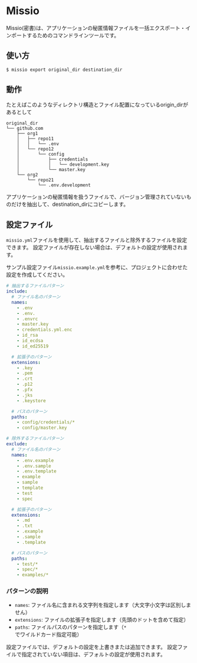 # Missio

Missio(密書)は、アプリケーションの秘匿情報ファイルを一括エクスポート・インポートするためのコマンドラインツールです。

## 使い方

```sh
$ missio export original_dir destination_dir
```

## 動作

たとえばこのようなディレクトリ構造とファイル配置になっているorigin_dirがあるとして

```
original_dir
└── github.com
    ├── org1
    │   ├── repo11
    │   │   └── .env
    │   └── repo12
    │       └── config
    │           ├── credentials
    │           │   └── development.key
    │           └── master.key
    └── org2
        └── repo21
            └── .env.development
```

アプリケーションの秘匿情報を扱うファイルで、バージョン管理されていないものだけを抽出して、destination_dirにコピーします。

## 設定ファイル

`missio.yml`ファイルを使用して、抽出するファイルと除外するファイルを設定できます。
設定ファイルが存在しない場合は、デフォルトの設定が使用されます。

サンプル設定ファイル`missio.example.yml`を参考に、プロジェクトに合わせた設定を作成してください。

```yaml
# 抽出するファイルパターン
include:
  # ファイル名のパターン
  names:
    - .env
    - .env.
    - .envrc
    - master.key
    - credentials.yml.enc
    - id_rsa
    - id_ecdsa
    - id_ed25519

  # 拡張子のパターン
  extensions:
    - .key
    - .pem
    - .crt
    - .p12
    - .pfx
    - .jks
    - .keystore

  # パスのパターン
  paths:
    - config/credentials/*
    - config/master.key

# 除外するファイルパターン
exclude:
  # ファイル名のパターン
  names:
    - .env.example
    - .env.sample
    - .env.template
    - example
    - sample
    - template
    - test
    - spec

  # 拡張子のパターン
  extensions:
    - .md
    - .txt
    - .example
    - .sample
    - .template

  # パスのパターン
  paths:
    - test/*
    - spec/*
    - examples/*
```

### パターンの説明

- `names`: ファイル名に含まれる文字列を指定します（大文字小文字は区別しません）
- `extensions`: ファイルの拡張子を指定します（先頭のドットを含めて指定）
- `paths`: ファイルパスのパターンを指定します（`*`でワイルドカード指定可能）

設定ファイルでは、デフォルトの設定を上書きまたは追加できます。
設定ファイルで指定されていない項目は、デフォルトの設定が使用されます。
